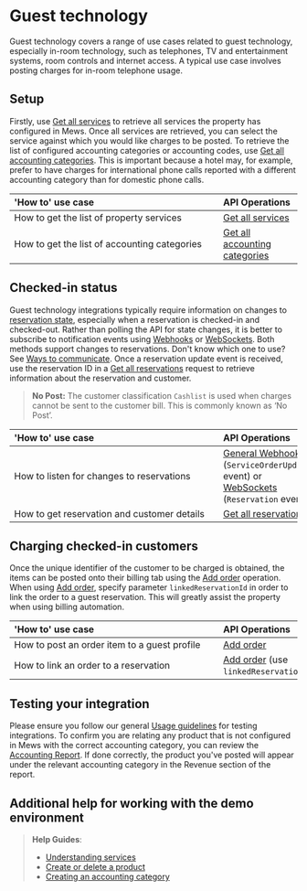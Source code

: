 # Guest technology

Guest technology covers a range of use cases related to guest technology, especially in-room technology, such as telephones, TV and entertainment systems, room controls and internet access. A typical use case involves posting charges for in-room telephone usage.

## Setup

Firstly, use [Get all services](../operations/services.md#get-all-services) to retrieve all services the property has configured in Mews. Once all services are retrieved, you can select the service against which you would like charges to be posted. To retrieve the list of configured accounting categories or accounting codes, use [Get all accounting categories](../operations/accountingcategories.md#get-all-accounting-categories). This is important because a hotel may, for example, prefer to have charges for international phone calls reported with a different accounting category than for domestic phone calls.

| <div style="width:350px">'How to' use case</div> | API Operations |
| :-- | :-- |
| How to get the list of property services | [Get all services](../operations/services.md#get-all-services) |
| How to get the list of accounting categories | [Get all accounting categories](../operations/accountingcategories.md#get-all-accounting-categories) |

## Checked-in status

Guest technology integrations typically require information on changes to [reservation state](../operations/reservations.md#reservation-state), especially when a reservation is checked-in and checked-out. Rather than polling the API for state changes, it is better to subscribe to notification events using [Webhooks](../events/README.md) or [WebSockets](../events/websockets.md). Both methods support changes to reservations. Don't know which one to use? See [Ways to communicate](../guidelines/communicate.md). Once a reservation update event is received, use the reservation ID in a [Get all reservations](../operations/reservations.md#get-all-reservations-ver-2023-06-06) request to retrieve information about the reservation and customer.

> **No Post:** The customer classification `Cashlist` is used when charges cannot be sent to the customer bill. This is commonly known as ‘No Post’.

| <div style="width:350px">'How to' use case</div> | API Operations |
| :-- | :-- |
| How to listen for changes to reservations | [General Webhooks](../events/wh-general.md) \(`ServiceOrderUpdated` event\) or [WebSockets](../events/websockets.md) \(`Reservation` event\) |
| How to get reservation and customer details | [Get all reservations](../operations/reservations.md#get-all-reservations-ver-2023-06-06) |

## Charging checked-in customers

Once the unique identifier of the customer to be charged is obtained, the items can be posted onto their billing tab using the [Add order](../operations/orders.md#add-order) operation.
When using [Add order](../operations/orders.md#add-order), specify parameter `linkedReservationId` in order to link the order to a guest reservation. This will greatly assist the property when using billing automation.

| <div style="width:350px">'How to' use case</div> | API Operations |
| :-- | :-- |
| How to post an order item to a guest profile | [Add order](../operations/orders.md#add-order) |
| How to link an order to a reservation | [Add order](../operations/orders.md#add-order) (use `linkedReservationId`) |

## Testing your integration

Please ensure you follow our general [Usage guidelines](../guidelines/README.md) for testing integrations. To confirm you are relating any product that is not configured in Mews with the correct accounting category, you can review the [Accounting Report](https://help.mews.com/s/article/accounting-report?language=en_US). If done correctly, the product you've posted will appear under the relevant accounting category in the Revenue section of the report.

## Additional help for working with the demo environment

> **Help Guides**:
> * [Understanding services](https://help.mews.com/s/article/understanding-services?language=en_US)
> * [Create or delete a product](https://help.mews.com/s/article/create-or-delete-a-product?language=en_US)
> * [Creating an accounting category](https://help.mews.com/s/article/create-an-accounting-category?language=en_US)
